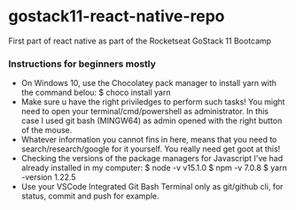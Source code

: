# gostack11-react-native-repo
First part of react native as part of the Rocketseat GoStack 11 Bootcamp 

### Instructions for beginners mostly

- On Windows 10, use the Chocolatey pack manager to install yarn with the command belou:
$ choco install yarn
- Make sure u have the right priviledges to perform such tasks! You might need to open your terminal/cmd/powershell as administrator. In this case I used git bash (MINGW64) as admin opened with the right button of the mouse.
- Whatever information you cannot fins in here, means that you need to search/research/google for it yourself. You really need get goot at this!
- Checking the versions of the package managers for Javascript I've had already installed in my computer:
$ node -v
v15.1.0
$ npm -v
7.0.8
$ yarn -version
1.22.5
- Use your VSCode Integrated Git Bash Terminal only as git/github cli, for status, commit and push for example.